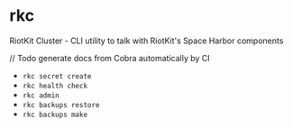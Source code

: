 # rkc

RiotKit Cluster - CLI utility to talk with RiotKit's Space Harbor components

// Todo generate docs from Cobra automatically by CI

- `rkc secret create`
- `rkc health check`
- `rkc admin`
- `rkc backups restore`
- `rkc backups make`
